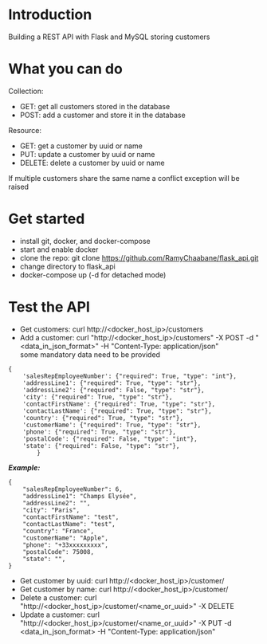 # Introduction
Building a REST API with Flask and MySQL storing customers

# What you can do
Collection:
+ GET: get all customers stored in the database
+ POST: add a customer and store it in the database

Resource:
+ GET: get a customer by uuid or name
+ PUT: update a customer by uuid or name
+ DELETE: delete a customer by uuid or name

If multiple customers share the same name a conflict exception will be raised

# Get started
- install git, docker, and docker-compose
- start and enable docker
- clone the repo: git clone https://github.com/RamyChaabane/flask_api.git
- change directory to flask_api
- docker-compose up (-d for detached mode)

# Test the API  
- Get customers: curl http://<docker_host_ip>/customers
- Add a customer: curl "http://<docker_host_ip>/customers" -X POST -d "<data_in_json_format>" -H "Content-Type: application/json"  
some mandatory data need to be provided  

````
{
    'salesRepEmployeeNumber': {"required": True, "type": "int"},
    'addressLine1': {"required": True, "type": "str"},
    'addressLine2': {"required": False, "type": "str"},
    'city': {"required": True, "type": "str"},
    'contactFirstName': {"required": True, "type": "str"},
    'contactLastName': {"required": True, "type": "str"},
    'country': {"required": True, "type": "str"},
    'customerName': {"required": True, "type": "str"},
    'phone': {"required": True, "type": "str"},
    'postalCode': {"required": False, "type": "int"},
    'state': {"required": False, "type": "str"},
        }
````

_**Example:**_
````  
{           
    "salesRepEmployeeNumber": 6,  
    "addressLine1": "Champs Elysée",
    "addressLine2": "",
    "city": "Paris",
    "contactFirstName": "test",
    "contactLastName": "test",
    "country": "France",
    "customerName": "Apple",
    "phone": "+33xxxxxxxxx",
    "postalCode": 75008,
    "state": "",
}
````
- Get customer by uuid: curl http://<docker_host_ip>/customer/<uuid>
- Get customer by name: curl http://<docker_host_ip>/customer/<name>
- Delete a customer: curl "http://<docker_host_ip>/customer/<name_or_uuid>" -X DELETE
- Update a customer: curl "http://<docker_host_ip>/customer/<name_or_uuid>" -X PUT -d <data_in_json_format> -H "Content-Type: application/json"
